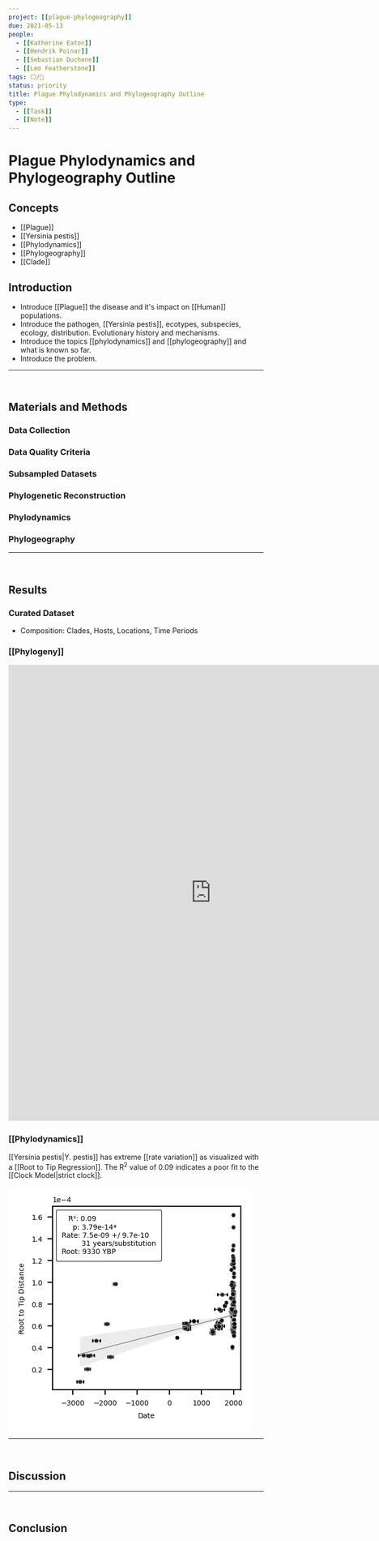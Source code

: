 ```yaml
---
project: [[plague-phylogeography]]
due: 2021-05-13
people:
  - [[Katherine Eaton]]
  - [[Hendrik Poinar]]
  - [[Sebastian Duchene]]
  - [[Leo Featherstone]]
tags: ⬜/🧨 
status: priority
title: Plague Phylodynamics and Phylogeography Outline
type: 
  - [[Task]]
  - [[Note]]
---
```


# Plague Phylodynamics and Phylogeography Outline

## Concepts

- [[Plague]]
- [[Yersinia pestis]]
- [[Phylodynamics]]
- [[Phylogeography]]
- [[Clade]]

## Introduction

  - Introduce [[Plague]] the disease and it's impact on [[Human]] populations.
  - Introduce the pathogen, [[Yersinia pestis]], ecotypes, subspecies, ecology, distribution. Evolutionary history and mechanisms.
  - Introduce the topics [[phylodynamics]] and [[phylogeography]] and what is known so far.
  - Introduce the problem.

---
<div style="page-break-after: always; visibility: hidden">
\pagebreak
</div>


## Materials and Methods

### Data Collection

### Data Quality Criteria

### Subsampled Datasets

### Phylogenetic Reconstruction

### Phylodynamics

### Phylogeography

---
<div style="page-break-after: always; visibility: hidden">
\pagebreak
</div>

## Results

### Curated Dataset

- Composition: Clades, Hosts, Locations, Time Periods

### [[Phylogeny]]

<iframe id="igraph" scrolling="no" style="border:none;" seamless="seamless" src="https://nextstrain.org/community/ktmeaton/plague-phylogeography-projects@main/main/full/all?d=tree&m=div&onlyPanels&p=full&sidebar=closed" height="900px" width=800px ></iframe>

### [[Phylodynamics]]

[[Yersinia pestis|Y. pestis]] has extreme [[rate variation]] as visualized with a [[Root to Tip Regression]]. The R<sup>2</sup> value of 0.09 indicates a poor fit to the [[Clock Model|strict clock]]. 

![Root-To-Regression for All Samples. \label{rtt_all}](rtt_all.png)

---
<div style="page-break-after: always; visibility: hidden">
\pagebreak
</div>

## Discussion

---
<div style="page-break-after: always; visibility: hidden">
\pagebreak
</div>


## Conclusion